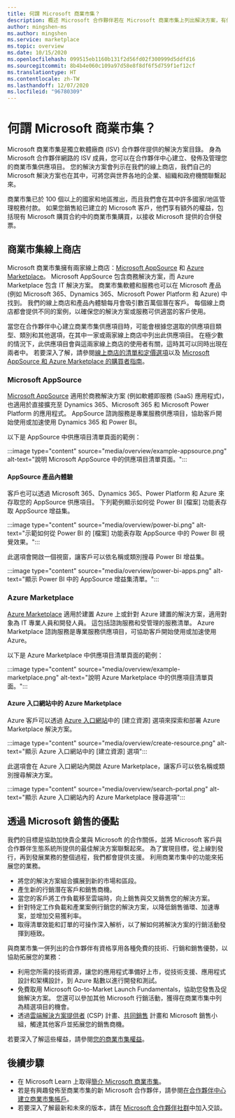```yaml
---
title: 何謂 Microsoft 商業市集？
description: 概述 Microsoft 合作夥伴若在 Microsoft 商業市集上列出解決方案，有何好處和選項。
author: mingshen-ms
ms.author: mingshen
ms.service: marketplace
ms.topic: overview
ms.date: 10/15/2020
ms.openlocfilehash: 099515eb1160b131f2d56fd02f300999d5ddfd16
ms.sourcegitcommit: 8b4b4e060c109a97d58e8f8df6f5d759f1ef12cf
ms.translationtype: HT
ms.contentlocale: zh-TW
ms.lasthandoff: 12/07/2020
ms.locfileid: "96780309"
---
```

# <a name="what-is-the-microsoft-commercial-marketplace"></a>何謂 Microsoft 商業市集？

Microsoft 商業市集是獨立軟體廠商 (ISV) 合作夥伴提供的解決方案目錄。 身為 Microsoft 合作夥伴網路的 ISV 成員，您可以在合作夥伴中心建立、發佈及管理您的商業市集供應項目。 您的解決方案會列示在我們的線上商店，我們自己的 Microsoft 解決方案也在其中，可將您與世界各地的企業、組織和政府機關聯繫起來。

商業市集已於 100 個以上的國家和地區推出，而且我們會在其中許多國家/地區管理稅務付款。 如果您銷售給已建立的 Microsoft 客戶，他們享有額外的權益，包括現有 Microsoft 購買合約中的商業市集購買，以接收 Microsoft 提供的合併發票。

## <a name="commercial-marketplace-online-stores"></a>商業市集線上商店

Microsoft 商業市集擁有兩家線上商店：[Microsoft AppSource](https://appsource.microsoft.com/) 和 [Azure Marketplace](https://azuremarketplace.microsoft.com/)。 Microsoft AppSource 包含商務解決方案，而 Azure Marketplace 包含 IT 解決方案。 商業市集軟體和服務也可以在 Microsoft 產品 (例如 Microsoft 365、Dynamics 365、Microsoft Power Platform 和 Azure) 中找到。 我們的線上商店和產品內體驗每月會吸引數百萬個潛在客戶。 每個線上商店都會提供不同的案例，以確保您的解決方案或服務可供適當的客戶使用。

當您在合作夥伴中心建立商業市集供應項目時，可能會根據您選取的供應項目類型、類別和其他選項，在其中一家或兩家線上商店中列出此供應項目。 在極少數的情況下，此供應項目會與這兩家線上商店的使用者有關，這時其可以同時出現在兩者中。 若要深入了解，請參閱[線上商店的清單和定價選項](determine-your-listing-type.md#listing-and-pricing-options-by-online-store)以及 [Microsoft AppSource 和 Azure Marketplace 的購買者指南](https://aka.ms/MarketplaceBuyerGuide)。

### <a name="microsoft-appsource"></a>Microsoft AppSource

[Microsoft AppSource](https://appsource.microsoft.com/) 適用於商務解決方案 (例如軟體即服務 (SaaS) 應用程式)，也適用於直接擴充至 Dynamics 365、Microsoft 365 和 Microsoft Power Platform 的應用程式。 AppSource 諮詢服務是專業服務供應項目，協助客戶開始使用或加速使用 Dynamics 365 和 Power BI。

以下是 AppSource 中供應項目清單頁面的範例：

:::image type="content" source="media/overview/example-appsource.png" alt-text="說明 Microsoft AppSource 中的供應項目清單頁面。":::

####  <a name="appsource-in-product-experience"></a>AppSource 產品內體驗

客戶也可以透過 Microsoft 365、Dynamics 365、Power Platform 和 Azure 來存取您的 AppSource 供應項目。 下列範例顯示如何從 Power BI [檔案] 功能表存取 AppSource 增益集。

:::image type="content" source="media/overview/power-bi.png" alt-text="示範如何從 Power BI 的 [檔案] 功能表存取 AppSource 中的 Power BI 視覺效果。"::: 

此選項會開啟一個視窗，讓客戶可以依名稱或類別搜尋 Power BI 增益集。 

:::image type="content" source="media/overview/power-bi-apps.png" alt-text="顯示 Power BI 中的 AppSource 增益集清單。"::: 

### <a name="azure-marketplace"></a>Azure Marketplace

[Azure Marketplace](https://azuremarketplace.microsoft.com/) 適用於建置 Azure 上或針對 Azure 建置的解決方案，適用對象為 IT 專業人員和開發人員。 這包括諮詢服務和受管理的服務清單。 Azure Marketplace 諮詢服務是專業服務供應項目，可協助客戶開始使用或加速使用 Azure。

以下是 Azure Marketplace 中供應項目清單頁面的範例：

:::image type="content" source="media/overview/example-marketplace.png" alt-text="說明 Azure Marketplace 中的供應項目清單頁面。"::: 

#### <a name="azure-marketplace-in-the-azure-portal"></a>Azure 入口網站中的 Azure Marketplace

Azure 客戶可以透過 [Azure 入口網站](https://portal.azure.com/)中的 [建立資源] 選項來探索和部署 Azure Marketplace 解決方案。

:::image type="content" source="media/overview/create-resource.png" alt-text="顯示 Azure 入口網站中的 [建立資源] 選項"::: 

此選項會在 Azure 入口網站內開啟 Azure Marketplace，讓客戶可以依名稱或類別搜尋解決方案。

:::image type="content" source="media/overview/search-portal.png" alt-text="顯示 Azure 入口網站內的 Azure Marketplace 搜尋選項"::: 

## <a name="benefits-of-selling-with-microsoft"></a>透過 Microsoft 銷售的優點

我們的目標是協助加快貴企業與 Microsoft 的合作關係，並將 Microsoft 客戶與合作夥伴生態系統所提供的最佳解決方案聯繫起來。 為了實現目標，從上線到發行，再到發展業務的整個過程，我們都會提供支援。 利用商業市集中的功能來拓展您的業務。

- 將您的解決方案組合擴展到新的市場和區段。
- 產生新的行銷潛在客戶和銷售商機。
- 當您的客戶將工作負載移至雲端時，向上銷售與交叉銷售您的解決方案。 
- 針對特定工作負載和產業案例行銷您的解決方案，以降低銷售循環、加速專案，並增加交易獲利率。
- 取得清單效能和訂單的可操作深入解析，以了解如何將解決方案的行銷活動發揮到極致。

與商業市集一併列出的合作夥伴有資格享用各種免費的技術、行銷和銷售優勢，以協助拓展您的業務：

- 利用您所需的技術資源，讓您的應用程式準備好上市，從技術支援、應用程式設計和架構設計，到 Azure 點數以進行開發和測試。
- 免費取用 Microsoft Go-to-Market Launch Fundamentals，協助您發售及促銷解決方案。 您還可以參加其他 Microsoft 行銷活動，獲得在商業市集中列為精選項目的機會。
- 透過[雲端解決方案提供者](https://partner.microsoft.com/cloud-solution-provider) (CSP) 計畫、[共同銷售](marketplace-co-sell.md) 計畫和 Microsoft 銷售小組，觸達其他客戶並拓展您的銷售商機。

若要深入了解這些權益，請參閱[您的商業市集權益](gtm-your-marketplace-benefits.md)。

## <a name="next-steps"></a>後續步驟

- 在 Microsoft Learn 上取得[簡介 Microsoft 商業市集](/learn/modules/intro-commercial-marketplace/)。
- 若是有興趣發佈至商業市集的新 Microsoft 合作夥伴，請參閱[在合作夥伴中心建立商業市集帳戶](partner-center-portal/create-account.md)。
- 若要深入了解最新和未來的版本，請在 [Microsoft 合作夥伴社群](https://www.microsoftpartnercommunity.com/)中加入交談。
